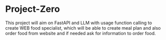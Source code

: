 # Project-Zero

This project will aim on FastAPI and LLM with usage function calling to create WEB food specialist, which will be able to create meal plan and also order food from website and if needed ask for information to order food.
